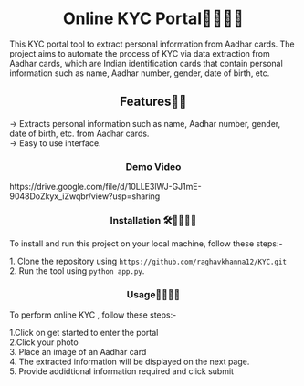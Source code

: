 
<h1 align="center">Online KYC Portal👩‍💻👨‍💻</h1>
<p align="left">This KYC portal tool to extract personal information from Aadhar cards. The project aims to automate the process of KYC via data extraction from Aadhar cards, which are Indian identification cards that contain personal information such as name, Aadhar number, gender, date of birth, etc.</p>


<h2 align="center">Features👨‍🎨</h2>
<p>
-> Extracts personal information such as name, Aadhar number, gender, date of birth, etc. from Aadhar cards. <br> 
-> Easy to use interface. <br> 
</p>
<h3 align="center">Demo Video</h3>
<p>https://drive.google.com/file/d/10LLE3lWJ-GJ1mE-9048DoZkyx_iZwqbr/view?usp=sharing</p>




<h3 align="center">Installation 🛠👨‍🔧👨‍🔧</h3>
<p>To install and run this project on your local machine, follow these steps:-</p>
1. Clone the repository using <code>https://github.com/raghavkhanna12/KYC.git</code> <br>
2. Run the tool using <code>python app.py</code>. <br> 



<h3 align="center">Usage🤷‍♂️🤷‍♀️</h3>
<p>To perform online KYC , follow these steps:-</p>
1.Click on get started to enter the portal <br>
2.Click your photo <br>
3. Place an image of an Aadhar card <br>
4. The extracted information will be displayed on the next page. <br> 
5. Provide addidtional information required and click submit <br>
</p>
